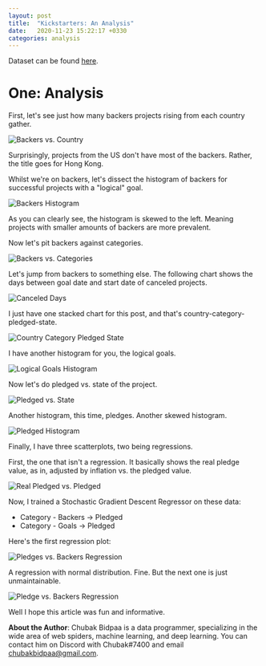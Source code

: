 ```yaml
---
layout: post
title:  "Kickstarters: An Analysis"
date:   2020-11-23 15:22:17 +0330
categories: analysis
---
```

Dataset can be found [here](https://www.kaggle.com/kemical/kickstarter-projects).

# One: Analysis

First, let's see just how many backers projects rising from each country gather.

![Backers vs. Country](/assets/img/backers-country.png)

Surprisingly, projects from the US don't have most of the backers. Rather, the title goes for Hong Kong.

Whilst we're on backers, let's dissect the histogram of backers for successful projects with a "logical" goal.

![Backers Histogram](/assets/img/backers-goal-successful.png)

As you can clearly see, the histogram is skewed to the left. Meaning projects with smaller amounts of backers are more prevalent.

Now let's pit backers against categories.

![Backers vs. Categories](/assets/img/backers-vs-category.png)

Let's jump from backers to something else. The following chart shows the days between goal date and start date of canceled projects.

![Canceled Days](/assets/img/cancelled-delta-vs-category.png)

I just have one stacked chart for this post, and that's country-category-pledged-state.

![Country Category Pledged State](/assets/img/country-category-pledged-state.png)

I have another histogram for you, the logical goals.

![Logical Goals Histogram](/assets/img/logical-goals-hist.png)

Now let's do pledged vs. state of the project.

![Pledged vs. State](/assets/img/pledged-vs-state.png)

Another histogram, this time, pledges. Another skewed histogram.

![Pledged Histogram](/assets/img/pledges-goal-hist.png)

Finally, I have three scatterplots, two being regressions.

First, the one that isn't a regression. It basically shows the real pledge value, as in, adjusted by inflation vs. the pledged value.

![Real Pledged vs. Pledged](/assets/img/real-pledge-vs-usd-pledge.png)

Now, I trained a Stochastic Gradient Descent Regressor on these data:

* Category - Backers -> Pledged
* Category - Goals -> Pledged

Here's the first regression plot:

![Pledges vs. Backers Regression](/assets/img/pledged-vs-backers-reg.png)

A regression with normal distribution. Fine. But the next one is just unmaintainable.

![Pledge vs. Backers Regression](/assets/img/goal-pledge-reg.png)


Well I hope this article was fun and informative.

**About the Author**: Chubak Bidpaa is a data programmer, specializing in the wide area of web spiders, machine learning, and deep learning. You can contact him on Discord with Chubak#7400 and email chubakbidpaa@gmail.com.

